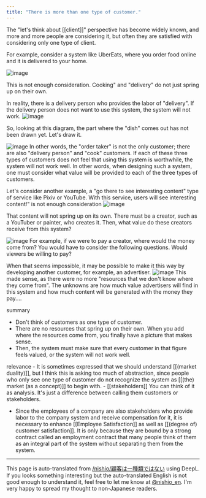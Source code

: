 ```yaml
---
title: "There is more than one type of customer."
---
```


The "let's think about [[client]]" perspective has become widely known, and more and more people are considering it, but often they are satisfied with considering only one type of client.

For example, consider a system like UberEats, where you order food online and it is delivered to your home.

![image](https://gyazo.com/e1a79f90f92d5b29cc87946e861bc697/thumb/1000)

This is not enough consideration. Cooking" and "delivery" do not just spring up on their own.

In reality, there is a delivery person who provides the labor of "delivery". If the delivery person does not want to use this system, the system will not work.
![image](https://gyazo.com/b4eee1a01ec6db05168f9210c435cfab/thumb/1000)

So, looking at this diagram, the part where the "dish" comes out has not been drawn yet. Let's draw it.

![image](https://gyazo.com/e93077606a5dc1c4a21868597812124f/thumb/1000)
In other words, the "order taker" is not the only customer; there are also "delivery person" and "cook" customers. If each of these three types of customers does not feel that using this system is worthwhile, the system will not work well.
In other words, when designing such a system, one must consider what value will be provided to each of the three types of customers.

Let's consider another example, a "go there to see interesting content" type of service like Pixiv or YouTube.
With this service, users will see interesting content!" is not enough consideration
![image](https://gyazo.com/09a6589d9d43c2a3003d5963fde558f5/thumb/1000)

That content will not spring up on its own. There must be a creator, such as a YouTuber or painter, who creates it. Then, what value do these creators receive from this system?

![image](https://gyazo.com/8cb91b1083f59a3eeb497cef71932066/thumb/1000)
For example, if we were to pay a creator, where would the money come from? You would have to consider the following questions. Would viewers be willing to pay?

When that seems impossible, it may be possible to make it this way by developing another customer, for example, an advertiser.
![image](https://gyazo.com/b5058d0e7bc5a9b6636b75ff7e3841a2/thumb/1000)
This made sense, as there were no more "resources that we don't know where they come from".
The unknowns are how much value advertisers will find in this system and how much content will be generated with the money they pay....

summary
- Don't think of customers as one type of customer.
- There are no resources that spring up on their own. When you add where the resources come from, you finally have a picture that makes sense.
- Then, the system must make sure that every customer in that figure feels valued, or the system will not work well.

relevance
    - It is sometimes expressed that we should understand [[(market duality)]], but I think this is asking too much of abstraction, since people who only see one type of customer do not recognize the system as [[(the) market (as a concept)]] to begin with.
    - [[stakeholders]] You can think of it as analysis. It's just a difference between calling them customers or stakeholders.
- Since the employees of a company are also stakeholders who provide labor to the company system and receive compensation for it, it is necessary to enhance [[Employee Satisfaction]] as well as [[(degree of) customer satisfaction]]. It is only because they are bound by a strong contract called an employment contract that many people think of them as an integral part of the system without separating them from the system.

---
This page is auto-translated from [/nishio/顧客は一種類ではない](https://scrapbox.io/nishio/顧客は一種類ではない) using DeepL. If you looks something interesting but the auto-translated English is not good enough to understand it, feel free to let me know at [@nishio_en](https://twitter.com/nishio_en). I'm very happy to spread my thought to non-Japanese readers.